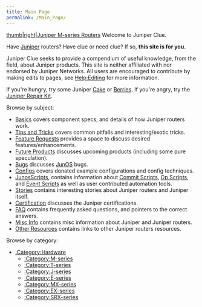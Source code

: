 ```yaml
---
title: Main Page
permalink: /Main_Page/
---
```


[thumb|right|Juniper M-series Routers](/Image:M-Series_Front.jpg "wikilink") Welcome to Juniper Clue.

Have [Juniper](/Juniper "wikilink") routers? Have clue or need clue? If so, **this site is for you.**

Juniper Clue seeks to provide a compendium of useful knowledge, from the field, about Juniper products. This site is neither affiliated with nor endorsed by Juniper Networks. All users are encouraged to contribute by making edits to pages, see [ Help:Editing](/_Help:Editing "wikilink") for more information.

If you're hungry, try some Juniper [Cake](/Cake "wikilink") or [Berries](http://www.steenbergs.co.uk/product/47/juniper-berries-organic/). If you're angry, try the [Juniper Repair Kit](/Juniper_Repair_Kit "wikilink").

Browse by subject:

-   [Basics](/Basics "wikilink") covers component specs, and details of how Juniper routers work.
-   [Tips and Tricks](/Tips_and_Tricks "wikilink") covers common pitfalls and interesting/exotic tricks.
-   [Feature Requests](/Feature_Requests "wikilink") provides a space to discuss desired features/enhancements.
-   [Future Products](/Future_Products "wikilink") discusses upcoming products (including some pure speculation).
-   [Bugs](/Bugs "wikilink") discusses [JunOS](/JunOS "wikilink") bugs.
-   [Configs](/Configs "wikilink") covers donated example configurations and config techniques.
-   [JunosScripts](/JunosScripts "wikilink"), contains information about [Commit Scripts](/Commit_Scripts "wikilink"), [Op Scripts](/Op_Scripts "wikilink"), and [Event Scripts](/Event_Scripts "wikilink") as well as user contributed automation tools.
-   [Stories](/Stories "wikilink") contains interesting stories about Juniper routers and Juniper itself.
-   [Certification](/Certification "wikilink") discusses the Juniper certifications.
-   [FAQ](/FAQ "wikilink") contains frequently asked questions, and pointers to the correct answers.
-   [Misc Info](/Misc_Info "wikilink") contains misc information about Juniper and Juniper routers.
-   [Other Resources](/Other_Resources "wikilink") contains links to other Juniper routers resources.

Browse by category:

-   [:Category:Hardware](/:Category:Hardware "wikilink")
    -   [:Category:M-series](/:Category:M-series "wikilink")
    -   [:Category:T-series](/:Category:T-series "wikilink")
    -   [:Category:J-series](/:Category:J-series "wikilink")
    -   [:Category:E-series](/:Category:E-series "wikilink")
    -   [:Category:MX-series](/:Category:MX-series "wikilink")
    -   [:Category:EX-series](/:Category:EX-series "wikilink")
    -   [:Category:SRX-series](/:Category:SRX-series "wikilink")
